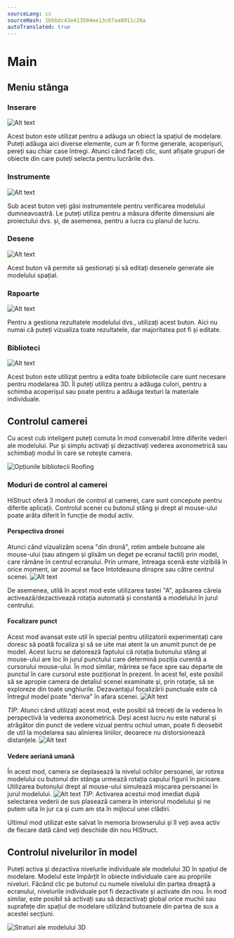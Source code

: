 ```yaml
---
sourceLang: cs
sourceHash: 1bbbdc43e413504ee13c67aa8911c26a
autoTranslated: true
---
```


# Main

## Meniu stânga
### Inserare
![Alt text](img/insertButton.png)

Acest buton este utilizat pentru a adăuga un obiect la spațiul de modelare. Puteți adăuga aici diverse elemente, cum ar fi forme generale, acoperișuri, pereți sau chiar case întregi. Atunci când faceți clic, sunt afișate grupuri de obiecte din care puteți selecta pentru lucrările dvs.

### Instrumente
![Alt text](img/toolsButton.png)

Sub acest buton veți găsi instrumentele pentru verificarea modelului dumneavoastră. Le puteți utiliza pentru a măsura diferite dimensiuni ale proiectului dvs. și, de asemenea, pentru a lucra cu planul de lucru.

### Desene
![Alt text](img/drawingsButton.png)

Acest buton vă permite să gestionați și să editați desenele generate ale modelului spațial.


### Rapoarte
![Alt text](img/reportsButton.png)

Pentru a gestiona rezultatele modelului dvs., utilizați acest buton. Aici nu numai că puteți vizualiza toate rezultatele, dar majoritatea pot fi și editate.

### Biblioteci
![Alt text](img/librariesButton.png)

Acest buton este utilizat pentru a edita toate bibliotecile care sunt necesare pentru modelarea 3D. Îl puteți utiliza pentru a adăuga culori, pentru a schimba acoperișul sau poate pentru a adăuga texturi la materiale individuale.

## Controlul camerei
Cu acest cub inteligent puteți comuta în mod convenabil între diferite vederi ale modelului. Pur și simplu activați și dezactivați vederea axonometrică sau schimbați modul în care se rotește camera.

![Opțiunile bibliotecii Roofing](img/viewCamera.gif)

### Moduri de control al camerei
HiStruct oferă 3 moduri de control al camerei, care sunt concepute pentru diferite aplicații. Controlul scenei cu butonul stâng și drept al mouse-ului poate arăta diferit în funcție de modul activ.

#### Perspectiva dronei
Atunci când vizualizăm scena "din dronă", rotim ambele butoane ale mouse-ului (sau atingem și glisăm un deget pe ecranul tactil) prin model, care rămâne în centrul ecranului. Prin urmare, întreaga scenă este vizibilă în orice moment, iar zoomul se face întotdeauna dinspre sau către centrul scenei.
![Alt text](img/CameraRooferDrone.png)

De asemenea, utilă în acest mod este utilizarea tastei "A", apăsarea căreia activează/dezactivează rotația automată și constantă a modelului în jurul centrului.

#### Focalizare punct
Acest mod avansat este util în special pentru utilizatorii experimentați care doresc să poată focaliza și să se uite mai atent la un anumit punct de pe model. Acest lucru se datorează faptului că rotația butonului stâng al mouse-ului are loc în jurul punctului care determină poziția curentă a cursorului mouse-ului. În mod similar, mărirea se face spre sau departe de punctul în care cursorul este poziționat în prezent. În acest fel, este posibil să se apropie camera de detaliul scenei examinate și, prin rotație, să se exploreze din toate unghiurile. Dezavantajul focalizării punctuale este că întregul model poate "deriva" în afara scenei.
![Alt text](img/CameraRooferGeek.png)

_TIP_: Atunci când utilizați acest mod, este posibil să treceți de la vederea în perspectivă la vederea axonometrică. Deși acest lucru nu este natural și atrăgător din punct de vedere vizual pentru ochiul uman, poate fi deosebit de util la modelarea sau alinierea liniilor, deoarece nu distorsionează distanțele.
![Alt text](img/CameraRooferAxo.png)

#### Vedere aeriană umană
În acest mod, camera se deplasează la nivelul ochilor persoanei, iar rotirea modelului cu butonul din stânga urmează rotația capului figurii în picioare. Utilizarea butonului drept al mouse-ului simulează mișcarea persoanei în jurul modelului.
![Alt text](img/CameraRooferPerson.png)
_TIP_: Activarea acestui mod imediat după selectarea vederii de sus plasează camera în interiorul modelului și ne putem uita în jur ca și cum am sta în mijlocul unei clădiri.

Ultimul mod utilizat este salvat în memoria browserului și îl veți avea activ de fiecare dată când veți deschide din nou HiStruct.

## Controlul nivelurilor în model

Puteți activa și dezactiva nivelurile individuale ale modelului 3D în spațiul de modelare. Modelul este împărțit în obiecte individuale care au propriile niveluri. Făcând clic pe butonul cu numele nivelului din partea dreaptă a ecranului, nivelurile individuale pot fi dezactivate și activate din nou. În mod similar, este posibil să activați sau să dezactivați global orice muchii sau suprafețe din spațiul de modelare utilizând butoanele din partea de sus a acestei secțiuni.


![Straturi ale modelului 3D](img/layersModel.gif)
